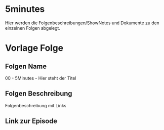 # 5minutes
Hier werden die Folgenbeschreibungen/ShowNotes und Dokumente zu den einzelnen Folgen abgelegt.

# Vorlage Folge
## Folgen Name

00 - 5Minutes - Hier steht der Titel

## Folgen Beschreibung

Folgenbeschreibung mit Links

## Link zur Episode
